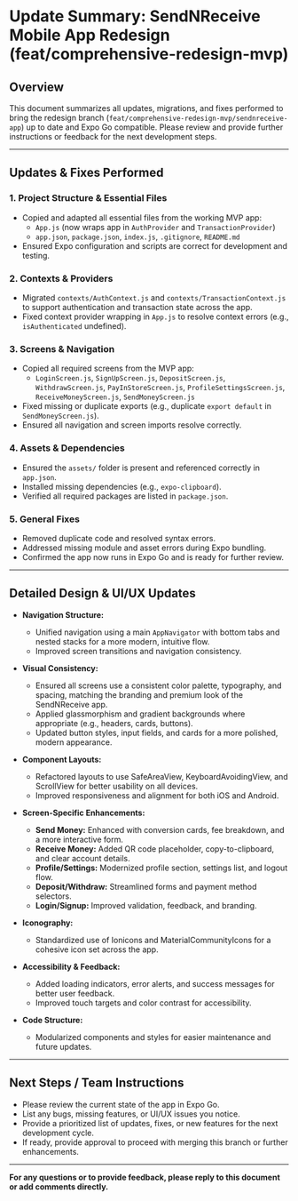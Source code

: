 # Update Summary: SendNReceive Mobile App Redesign (feat/comprehensive-redesign-mvp)

## Overview
This document summarizes all updates, migrations, and fixes performed to bring the redesign branch (`feat/comprehensive-redesign-mvp/sendnreceive-app`) up to date and Expo Go compatible. Please review and provide further instructions or feedback for the next development steps.

---

## Updates & Fixes Performed

### 1. **Project Structure & Essential Files**
- Copied and adapted all essential files from the working MVP app:
  - `App.js` (now wraps app in `AuthProvider` and `TransactionProvider`)
  - `app.json`, `package.json`, `index.js`, `.gitignore`, `README.md`
- Ensured Expo configuration and scripts are correct for development and testing.

### 2. **Contexts & Providers**
- Migrated `contexts/AuthContext.js` and `contexts/TransactionContext.js` to support authentication and transaction state across the app.
- Fixed context provider wrapping in `App.js` to resolve context errors (e.g., `isAuthenticated` undefined).

### 3. **Screens & Navigation**
- Copied all required screens from the MVP app:
  - `LoginScreen.js`, `SignUpScreen.js`, `DepositScreen.js`, `WithdrawScreen.js`, `PayInStoreScreen.js`, `ProfileSettingsScreen.js`, `ReceiveMoneyScreen.js`, `SendMoneyScreen.js`
- Fixed missing or duplicate exports (e.g., duplicate `export default` in `SendMoneyScreen.js`).
- Ensured all navigation and screen imports resolve correctly.

### 4. **Assets & Dependencies**
- Ensured the `assets/` folder is present and referenced correctly in `app.json`.
- Installed missing dependencies (e.g., `expo-clipboard`).
- Verified all required packages are listed in `package.json`.

### 5. **General Fixes**
- Removed duplicate code and resolved syntax errors.
- Addressed missing module and asset errors during Expo bundling.
- Confirmed the app now runs in Expo Go and is ready for further review.

---

## Detailed Design & UI/UX Updates

- **Navigation Structure:**
  - Unified navigation using a main `AppNavigator` with bottom tabs and nested stacks for a more modern, intuitive flow.
  - Improved screen transitions and navigation consistency.

- **Visual Consistency:**
  - Ensured all screens use a consistent color palette, typography, and spacing, matching the branding and premium look of the SendNReceive app.
  - Applied glassmorphism and gradient backgrounds where appropriate (e.g., headers, cards, buttons).
  - Updated button styles, input fields, and cards for a more polished, modern appearance.

- **Component Layouts:**
  - Refactored layouts to use SafeAreaView, KeyboardAvoidingView, and ScrollView for better usability on all devices.
  - Improved responsiveness and alignment for both iOS and Android.

- **Screen-Specific Enhancements:**
  - **Send Money:** Enhanced with conversion cards, fee breakdown, and a more interactive form.
  - **Receive Money:** Added QR code placeholder, copy-to-clipboard, and clear account details.
  - **Profile/Settings:** Modernized profile section, settings list, and logout flow.
  - **Deposit/Withdraw:** Streamlined forms and payment method selectors.
  - **Login/Signup:** Improved validation, feedback, and branding.

- **Iconography:**
  - Standardized use of Ionicons and MaterialCommunityIcons for a cohesive icon set across the app.

- **Accessibility & Feedback:**
  - Added loading indicators, error alerts, and success messages for better user feedback.
  - Improved touch targets and color contrast for accessibility.

- **Code Structure:**
  - Modularized components and styles for easier maintenance and future updates.

---

## Next Steps / Team Instructions
- Please review the current state of the app in Expo Go.
- List any bugs, missing features, or UI/UX issues you notice.
- Provide a prioritized list of updates, fixes, or new features for the next development cycle.
- If ready, provide approval to proceed with merging this branch or further enhancements.

---

**For any questions or to provide feedback, please reply to this document or add comments directly.** 